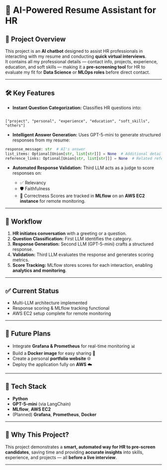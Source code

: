 
# 🤖 AI-Powered Resume Assistant for HR

## 🚀 Project Overview
This project is an **AI chatbot** designed to assist HR professionals in interacting with my resume and conducting **quick virtual interviews**.  
It contains all my professional details — contact info, projects, experience, education, and soft skills — making it a **pre-screening tool** for HR to evaluate my fit for **Data Science** or **MLOps roles** before direct contact.

---

## 🛠 Key Features
- **Instant Question Categorization:** Classifies HR questions into:
```

["project", "personal", "experience", "education", "soft_skills", "others"]

````
- **Intelligent Answer Generation:** Uses GPT-5-mini to generate structured responses from my resume:
```python
response_message: str  # AI's answer
list_items: Optional[Union[str, list[str]]] = None  # Additional details if needed
reference_links: Optional[Union[str, list[str]]] = None  # Related references
````

* **Automated Response Validation:** Third LLM acts as a judge to score responses on:

  * ✅ Relevancy
  * 🛡 Faithfulness
  * 🎯 Correctness
    Scores are tracked in **MLflow** on an **AWS EC2 instance** for remote monitoring.

---

## 🔄 Workflow

1. **HR initiates conversation** with a greeting or a question.
2. **Question Classification:** First LLM identifies the category.
3. **Response Generation:** Second LLM (GPT-5-mini) crafts a structured response.
4. **Validation:** Third LLM evaluates the response and generates scoring metrics.
5. **Score Tracking:** MLflow stores scores for each interaction, enabling **analytics and monitoring**.

---

## ✅ Current Status

* Multi-LLM architecture implemented
* Response scoring & MLflow tracking functional
* AWS EC2 setup complete for remote monitoring

---

## 🌟 Future Plans

* Integrate **Grafana & Prometheus** for real-time monitoring 📊
* Build a **Docker image** for easy sharing 🐳
* Create a personal **portfolio website** 🌐
* Deploy the application fully on **AWS** ☁️

---

## 🧰 Tech Stack

* **Python**
* **GPT-5-mini** (via LangChain)
* **MLflow**, **AWS EC2**
* (Planned) **Grafana**, **Prometheus**, **Docker**

---

## 🎯 Why This Project?

This project demonstrates a **smart, automated way for HR to pre-screen candidates**, saving time and providing **accurate insights** into skills, experience, and projects — all **before a live interview**.

---
